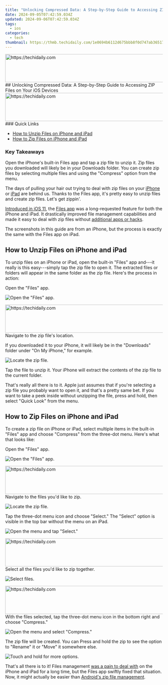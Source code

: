 ```yaml
---
title: "Unlocking Compressed Data: A Step-by-Step Guide to Accessing ZIP Files on Your iOS Devices"
date: 2024-09-05T07:42:59.034Z
updated: 2024-09-06T07:42:59.034Z
tags:
  - ios
categories:
  - tech
thumbnail: https://thmb.techidaily.com/1e0694b6112d675bbb8f0d747ab36517f01502f4062f523abbe17fcfc5ae5fc7.jpg
---
```


<!-- affiliate ads begin -->
<a href="https://aligracehair.sjv.io/c/5597632/1896510/19272" target="_top" id="1896510">
  <img src="//a.impactradius-go.com/display-ad/19272-1896510" border="0" alt="https://techidaily.com" width="728" height="90"/>
</a>
<img height="0" width="0" src="https://aligracehair.sjv.io/i/5597632/1896510/19272" style="position:absolute;visibility:hidden;" border="0" />
<!-- affiliate ads end -->
## Unlocking Compressed Data: A Step-by-Step Guide to Accessing ZIP Files on Your iOS Devices

<!-- affiliate ads begin -->
<a href="https://aligracehair.sjv.io/c/5597632/1934142/19272" target="_top" id="1934142">
  <img src="//a.impactradius-go.com/display-ad/19272-1934142" border="0" alt="https://techidaily.com" width="728" height="90"/>
</a>
<img height="0" width="0" src="https://aligracehair.sjv.io/i/5597632/1934142/19272" style="position:absolute;visibility:hidden;" border="0" />
<!-- affiliate ads end -->
### Quick Links

* [How to Unzip Files on iPhone and iPad](https://win-blog.techidaily.com/resolved-how-to-fix-the-recurring-thunder-tier-one-game-crashes-on-your-computer/)
* [How to Zip Files on iPhone and iPad](https://review-topics.techidaily.com/how-to-update-or-downgrade-iphone-6s-without-losing-anything-drfone-by-drfone-ios-system-repair-ios-system-repair/)

### Key Takeaways

 Open the iPhone's built-in Files app and tap a zip file to unzip it. Zip files you downloaded will likely be in your Downloads folder. You can create zip files by selecting multiple files and using the "Compress" option from the menu.

 The days of pulling your hair out trying to deal with zip files on your [iPhone](https://vimeo-videos.techidaily.com/in-2024-quick-vimeo-transformation-tips-easy-to-create-gifs/) or [iPad](https://screen-sharing-recording.techidaily.com/updated-in-2024-capturing-screen-content-on-huawei-mate-10-20-and-p-series-phones-via-built-in-recorders/) are behind us. Thanks to the Files app, it's pretty easy to unzip files and create zip files. Let's get zippin'.

[Introduced in iOS 11](https://remote-screen-capture.techidaily.com/updated-2023s-best-screen-recorder-discover-with-camstudio/), the [Files app](https://fake-location.techidaily.com/life360-circle-everything-you-need-to-know-on-nokia-105-classic-drfone-by-drfone-virtual-android/) was a long-requested feature for both the iPhone and iPad. It drastically improved file management capabilities and made it easy to deal with zip files without [additional apps or hacks](https://video-capture.techidaily.com/in-2024-inside-look-the-future-of-home-cam-recordings/).

 The screenshots in this guide are from an iPhone, but the process is exactly the same with the Files app on iPad.

##  How to Unzip Files on iPhone and iPad

 To unzip files on an iPhone or iPad, open the built-in "Files" app and---it really is this easy---simply tap the zip file to open it. The extracted files or folders will appear in the same folder as the zip file. Here's the process in action:

 Open the "Files" app.

![Open the "Files" app.](https://static1.howtogeekimages.com/wordpress/wp-content/uploads/2018/11/IMG_0290.png) 

<!-- affiliate ads begin -->
<a href="https://aligracehair.sjv.io/c/5597632/1896546/19272" target="_top" id="1896546">
  <img src="//a.impactradius-go.com/display-ad/19272-1896546" border="0" alt="https://techidaily.com" width="728" height="90"/>
</a>
<img height="0" width="0" src="https://aligracehair.sjv.io/i/5597632/1896546/19272" style="position:absolute;visibility:hidden;" border="0" />
<!-- affiliate ads end -->
 Navigate to the zip file's location.

 If you downloaded it to your iPhone, it will likely be in the "Downloads" folder under "On My iPhone," for example.

![Locate the zip file.](https://static1.howtogeekimages.com/wordpress/wp-content/uploads/2018/11/IMG_0291.png) 

 Tap the file to unzip it. Your iPhone will extract the contents of the zip file to the current folder.

 That's really all there is to it. Apple just assumes that if you're selecting a zip file you probably want to open it, and that's a pretty same bet. If you want to take a peek inside without unzipping the file, press and hold, then select "Quick Look" from the menu.

##  How to Zip Files on iPhone and iPad

 To create a zip file on iPhone or iPad, select multiple items in the built-in "Files" app and choose "Compress" from the three-dot menu. Here's what that looks like:

 Open the "Files" app.

![Open the "Files" app.](https://static1.howtogeekimages.com/wordpress/wp-content/uploads/2018/11/IMG_0290.png) 

<!-- affiliate ads begin -->
<a href="https://aligracehair.sjv.io/c/5597632/1972670/19272" target="_top" id="1972670">
  <img src="//a.impactradius-go.com/display-ad/19272-1972670" border="0" alt="https://techidaily.com" width="728" height="90"/>
</a>
<img height="0" width="0" src="https://aligracehair.sjv.io/i/5597632/1972670/19272" style="position:absolute;visibility:hidden;" border="0" />
<!-- affiliate ads end -->
 Navigate to the files you'd like to zip.

![Locate the zip file.](https://static1.howtogeekimages.com/wordpress/wp-content/uploads/2018/11/IMG_0291.png) 

 Tap the three-dot menu icon and choose "Select." The "Select" option is visible in the top bar without the menu on an iPad.

![Open the menu and tap "Select."](https://static1.howtogeekimages.com/wordpress/wp-content/uploads/2018/11/IMG_0293.png) 

<!-- affiliate ads begin -->
<a href="https://appsumo.8odi.net/c/5597632/2024326/7443" target="_top" id="2024326">
  <img src="//a.impactradius-go.com/display-ad/7443-2024326" border="0" alt="https://techidaily.com" width="728" height="90"/>
</a>
<img height="0" width="0" src="https://appsumo.8odi.net/i/5597632/2024326/7443" style="position:absolute;visibility:hidden;" border="0" />
<!-- affiliate ads end -->
 Select all the files you'd like to zip together.

![Select files.](https://static1.howtogeekimages.com/wordpress/wp-content/uploads/2018/11/IMG_0294.png) 

<!-- affiliate ads begin -->
<a href="https://aligracehair.sjv.io/c/5597632/2087253/19272" target="_top" id="2087253">
  <img src="//a.impactradius-go.com/display-ad/19272-2087253" border="0" alt="https://techidaily.com" width="728" height="90"/>
</a>
<img height="0" width="0" src="https://aligracehair.sjv.io/i/5597632/2087253/19272" style="position:absolute;visibility:hidden;" border="0" />
<!-- affiliate ads end -->
 With the files selected, tap the three-dot menu icon in the bottom right and choose "Compress."

![Open the menu and select "Compress."](https://static1.howtogeekimages.com/wordpress/wp-content/uploads/2018/11/IMG_0295.png) 

 The zip file will be created. You can Press and hold the zip to see the option to "Rename" it or "Move" it somewhere else.

![Touch and hold for more options.](https://static1.howtogeekimages.com/wordpress/wp-content/uploads/2018/11/IMG_0296.png) 

 That's all there is to it! Files management [was a pain to deal with](https://instagram-video-files.techidaily.com/in-2024-seamless-audio-integration-in-instagram-visuals-and-stories/) on the iPhone and iPad for a long time, but the Files app swiftly fixed that situation. Now, it might actually be easier than [Android's zip file management](https://location-fake.techidaily.com/3utools-virtual-location-not-working-on-vivo-y27-5g-fix-now-drfone-by-drfone-virtual-android/).

<ins class="adsbygoogle"
     style="display:block"
     data-ad-format="autorelaxed"
     data-ad-client="ca-pub-7571918770474297"
     data-ad-slot="1223367746"></ins>



<ins class="adsbygoogle"
     style="display:block"
     data-ad-client="ca-pub-7571918770474297"
     data-ad-slot="8358498916"
     data-ad-format="auto"
     data-full-width-responsive="true"></ins>


